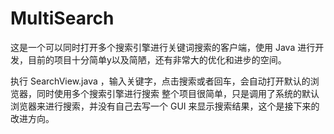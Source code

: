 # MultiSearch
这是一个可以同时打开多个搜索引擎进行关键词搜索的客户端，使用 Java 进行开发，目前的项目十分简单y以及简陋，还有非常大的优化和进步的空间。

执行 SearchView.java ，输入关键字，点击搜索或者回车，会自动打开默认的浏览器，同时使用多个搜索引擎进行搜索
整个项目很简单，只是调用了系统的默认浏览器来进行搜索，并没有自己去写一个 GUI 来显示搜索结果，这个是接下来的改进方向。
